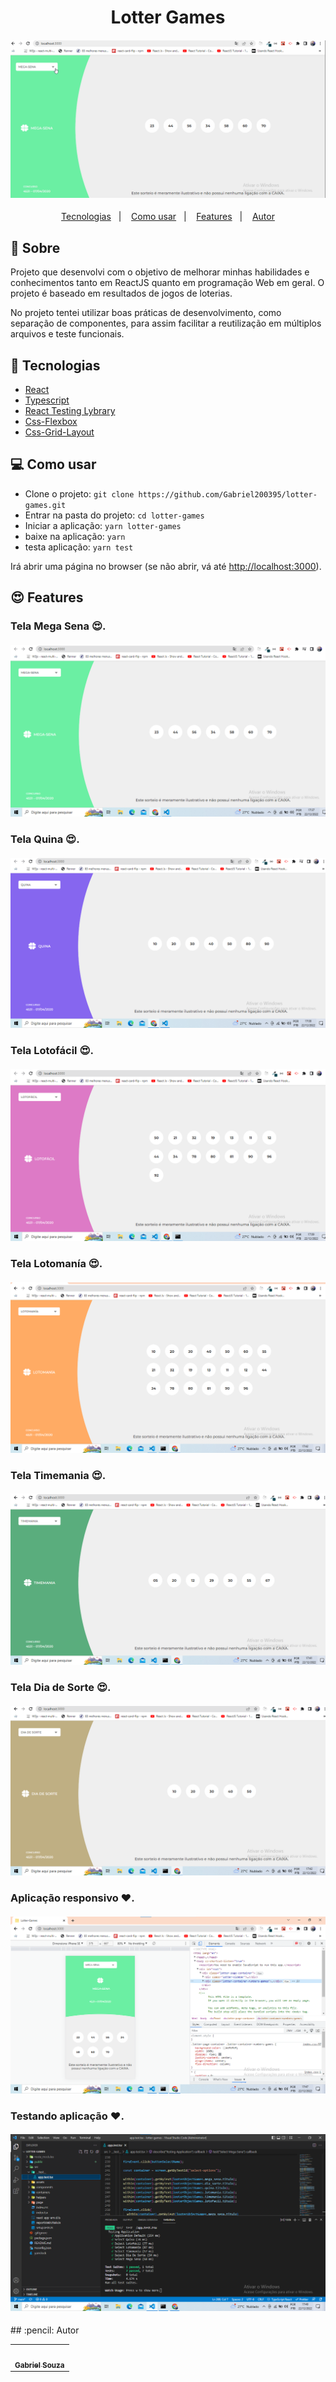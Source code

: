 <h1 align="center">Lotter Games</h1>
<h4 align="center">
  <img src="./public/jogo.gif"/><br>
</h4>

<p align="center">
  <a href="#tecnologias">Tecnologias</a>&nbsp;&nbsp;&nbsp;|&nbsp;&nbsp;&nbsp;
  <a href="#-como-usar">Como usar</a>&nbsp;&nbsp;&nbsp;|&nbsp;&nbsp;&nbsp;
  <a href="#features">Features</a>&nbsp;&nbsp;&nbsp;|&nbsp;&nbsp;&nbsp;
  <a href="#pencil-autor">Autor</a>
</p>

## :page_facing_up: Sobre

Projeto que desenvolvi com o objetivo de melhorar minhas habilidades e conhecimentos tanto em ReactJS quanto em programação Web em geral. O projeto é baseado em resultados de jogos de loterias.

No projeto tentei utilizar boas práticas de desenvolvimento, como separação de componentes, para assim facilitar a reutilização em múltiplos arquivos e teste funcionais.


## :wrench: Tecnologias

<!--EXEMPLO:-->

- [React](https://pt-br.reactjs.org/)
- [Typescript](https://www.typescriptlang.org/)
- [React Testing Lybrary](https://testing-library.com/docs/react-testing-library/intro/)
- [Css-Flexbox](https://www.devmedia.com.br/css3-flexbox-funcionamento-e-propriedades/29532)
- [Css-Grid-Layout](https://www.origamid.com/projetos/css-grid-layout-guia-completo/)

## 💻 Como usar

- Clone o projeto: `git clone https://github.com/Gabriel200395/lotter-games.git`
- Entrar na pasta do projeto: `cd lotter-games`
- Iniciar a aplicação: `yarn lotter-games`
- baixe na aplicação: `yarn`
- testa aplicação: `yarn test`

Irá abrir uma página no browser (se não abrir, vá até [http://localhost:3000](http://localhost:3000/)).

## :heart_eyes: Features

<h3 align="left">Tela Mega Sena 😍.</h3>
<h4 align="left">
  <img src="./public/mega.png" /><br>
</h4>

<h3 align="left">Tela Quina 😍.</h3>
<h4 align="left">
  <img src="./public/quina.png" /><br>
</h4>

<h3 align="left">Tela Lotofácil 😍.</h3>
<h4 align="left">
  <img src="./public/lotofacil.png" /><br>
</h4>

<h3 align="left">Tela Lotomanía 😍.</h3>
<h4 align="left">
  <img src="./public/lotomania.png" /><br>
</h4>

<h3 align="left">Tela Timemania 😍.</h3>
<h4 align="left">
  <img src="./public/timemania.png" /><br>
</h4>

<h3 align="left">Tela Dia de Sorte 😍.</h3>
<h4 align="left">
  <img src="./public/dia_sorte.png" /><br>
</h4>

<h3 align="left">Aplicação responsivo ❤.</h3>
<h4 align="left">
  <img src="./public/responsivo.png" /><br>
</h4>

<h3 align="left">Testando aplicação ❤.</h3> 
<h4 align="left">
  <img src="./public/teste-unitario.png" /><br>
</h4>
## :pencil: Autor

<table>
  <tr>
    <td align="center"><a href="https://github.com/Gabriel200395"><img src="https://avatars2.githubusercontent.com/u/68435908?s=400&u=9cbee30d93471534b2bd12a6364edd45e618b923&v=4" width="100px;" alt=""/><br /><sub><b>Gabriel Souza</b></sub></a><br /></td>
  <tr>
</table>
